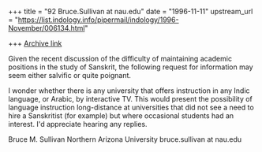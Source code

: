 +++
title = "92 Bruce.Sullivan at nau.edu"
date = "1996-11-11"
upstream_url = "https://list.indology.info/pipermail/indology/1996-November/006134.html"

+++
[Archive link](https://list.indology.info/pipermail/indology/1996-November/006134.html)

Given the recent discussion of the difficulty of maintaining academic positions
in the study of Sanskrit, the following request for information may seem either
salvific or quite poignant.

I wonder whether there is any university that offers instruction in any Indic
language, or Arabic, by interactive TV.  This would present the possibility of
language instruction long-distance at universities that did not see a need to
hire a Sanskritist (for example) but where occasional students had an interest.
I'd appreciate hearing any replies.

Bruce M. Sullivan
Northern Arizona University
	bruce.sullivan at nau.edu





